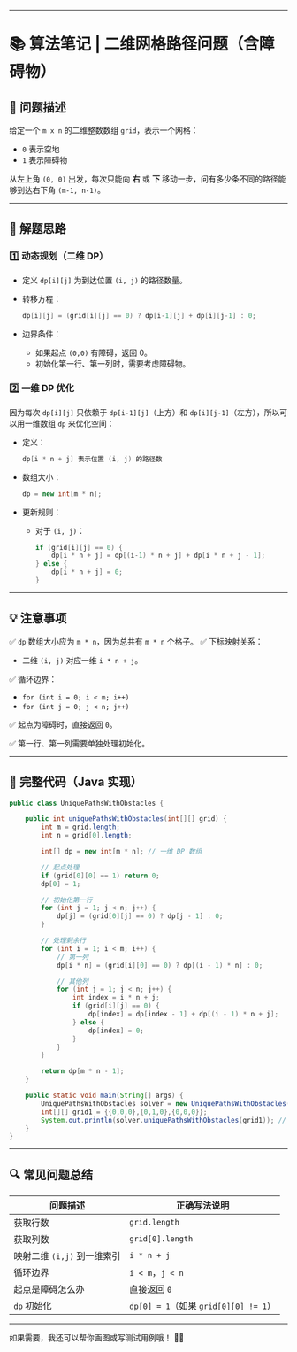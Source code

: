 ------

# 📚 算法笔记 | 二维网格路径问题（含障碍物）

## 🎯 问题描述

给定一个 `m x n` 的二维整数数组 `grid`，表示一个网格：

- `0` 表示空地
- `1` 表示障碍物

从左上角 `(0, 0)` 出发，每次只能向 **右** 或 **下** 移动一步，问有多少条不同的路径能够到达右下角 `(m-1, n-1)`。

------

## 🧮 解题思路

### 1️⃣ 动态规划（二维 DP）

- 定义 `dp[i][j]` 为到达位置 `(i, j)` 的路径数量。

- 转移方程：

  ```java
  dp[i][j] = (grid[i][j] == 0) ? dp[i-1][j] + dp[i][j-1] : 0;
  ```

- 边界条件：

  - 如果起点 `(0,0)` 有障碍，返回 0。
  - 初始化第一行、第一列时，需要考虑障碍物。

### 2️⃣ 一维 DP 优化

因为每次 `dp[i][j]` 只依赖于 `dp[i-1][j]`（上方）和 `dp[i][j-1]`（左方），所以可以用一维数组 `dp` 来优化空间：

- 定义：

  ```java
  dp[i * n + j] 表示位置 (i, j) 的路径数
  ```

- 数组大小：

  ```java
  dp = new int[m * n];
  ```

- 更新规则：

  - 对于 `(i, j)`：

    ```java
    if (grid[i][j] == 0) {
        dp[i * n + j] = dp[(i-1) * n + j] + dp[i * n + j - 1];
    } else {
        dp[i * n + j] = 0;
    }
    ```

------

## 💡 注意事项

✅ `dp` 数组大小应为 `m * n`，因为总共有 `m * n` 个格子。
 ✅ 下标映射关系：

- 二维 `(i, j)` 对应一维 `i * n + j`。

✅ 循环边界：

- `for (int i = 0; i < m; i++)`
- `for (int j = 0; j < n; j++)`

✅ 起点为障碍时，直接返回 `0`。

✅ 第一行、第一列需要单独处理初始化。

------

## 🧩 完整代码（Java 实现）

```java
public class UniquePathsWithObstacles {

    public int uniquePathsWithObstacles(int[][] grid) {
        int m = grid.length;
        int n = grid[0].length;

        int[] dp = new int[m * n]; // 一维 DP 数组

        // 起点处理
        if (grid[0][0] == 1) return 0;
        dp[0] = 1;

        // 初始化第一行
        for (int j = 1; j < n; j++) {
            dp[j] = (grid[0][j] == 0) ? dp[j - 1] : 0;
        }

        // 处理剩余行
        for (int i = 1; i < m; i++) {
            // 第一列
            dp[i * n] = (grid[i][0] == 0) ? dp[(i - 1) * n] : 0;

            // 其他列
            for (int j = 1; j < n; j++) {
                int index = i * n + j;
                if (grid[i][j] == 0) {
                    dp[index] = dp[index - 1] + dp[(i - 1) * n + j];
                } else {
                    dp[index] = 0;
                }
            }
        }

        return dp[m * n - 1];
    }

    public static void main(String[] args) {
        UniquePathsWithObstacles solver = new UniquePathsWithObstacles();
        int[][] grid1 = {{0,0,0},{0,1,0},{0,0,0}};
        System.out.println(solver.uniquePathsWithObstacles(grid1)); // 2
    }
}
```

------

## 🔍 常见问题总结

| 问题描述                    | 正确写法说明                          |
| --------------------------- | ------------------------------------- |
| 获取行数                    | `grid.length`                         |
| 获取列数                    | `grid[0].length`                      |
| 映射二维 `(i,j)` 到一维索引 | `i * n + j`                           |
| 循环边界                    | `i < m`，`j < n`                      |
| 起点是障碍怎么办            | 直接返回 `0`                          |
| `dp` 初始化                 | `dp[0] = 1`（如果 `grid[0][0] != 1`） |

------

如果需要，我还可以帮你画图或写测试用例哦！ 🚀✨